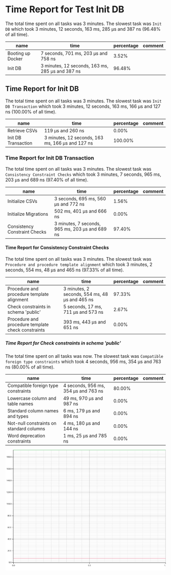 # Time Report for Test Init DB

The total time spent on all tasks was 3 minutes.
The slowest task was `Init DB` which took 3 minutes, 12 seconds, 163 ms, 285 µs and 387 ns (96.48% of all time).

| name              | time                                             | percentage | comment |
|-------------------|--------------------------------------------------|------------|---------|
| Booting up Docker | 7 seconds, 701 ms, 203 µs and 758 ns             | 3.52%      |         |
| Init DB           | 3 minutes, 12 seconds, 163 ms, 285 µs and 387 ns | 96.48%     |         |

## Time Report for Init DB

The total time spent on all tasks was 3 minutes.
The slowest task was `Init DB Transaction` which took 3 minutes, 12 seconds, 163 ms, 166 µs and 127 ns (100.00% of all time).

| name                | time                                             | percentage | comment |
|---------------------|--------------------------------------------------|------------|---------|
| Retrieve CSVs       | 119 µs and 260 ns                                | 0.00%      |         |
| Init DB Transaction | 3 minutes, 12 seconds, 163 ms, 166 µs and 127 ns | 100.00%    |         |

### Time Report for Init DB Transaction

The total time spent on all tasks was 3 minutes.
The slowest task was `Consistency Constraint Checks` which took 3 minutes, 7 seconds, 965 ms, 203 µs and 689 ns (97.40% of all time).

| name                          | time                                            | percentage | comment |
|-------------------------------|-------------------------------------------------|------------|---------|
| Initialize CSVs               | 3 seconds, 695 ms, 560 µs and 772 ns            | 1.56%      |         |
| Initialize Migrations         | 502 ms, 401 µs and 666 ns                       | 0.00%      |         |
| Consistency Constraint Checks | 3 minutes, 7 seconds, 965 ms, 203 µs and 689 ns | 97.40%     |         |

#### Time Report for Consistency Constraint Checks

The total time spent on all tasks was 3 minutes.
The slowest task was `Procedure and procedure template alignment` which took 3 minutes, 2 seconds, 554 ms, 48 µs and 465 ns (97.33% of all time).

| name                                               | time                                           | percentage | comment |
|----------------------------------------------------|------------------------------------------------|------------|---------|
| Procedure and procedure template alignment         | 3 minutes, 2 seconds, 554 ms, 48 µs and 465 ns | 97.33%     |         |
| Check constraints in schema 'public'               | 5 seconds, 17 ms, 711 µs and 573 ns            | 2.67%      |         |
| Procedure and procedure template check constraints | 393 ms, 443 µs and 651 ns                      | 0.00%      |         |

##### Time Report for Check constraints in schema 'public'

The total time spent on all tasks was now.
The slowest task was `Compatible foreign type constraints` which took 4 seconds, 956 ms, 354 µs and 763 ns (80.00% of all time).

| name                                     | time                                 | percentage | comment |
|------------------------------------------|--------------------------------------|------------|---------|
| Compatible foreign type constraints      | 4 seconds, 956 ms, 354 µs and 763 ns | 80.00%     |         |
| Lowercase column and table names         | 49 ms, 970 µs and 987 ns             | 0.00%      |         |
| Standard column names and types          | 6 ms, 179 µs and 894 ns              | 0.00%      |         |
| Not-null constraints on standard columns | 4 ms, 180 µs and 144 ns              | 0.00%      |         |
| Word deprecation constraints             | 1 ms, 25 µs and 785 ns               | 0.00%      |         |

![Plot](time_requirements_report.png)
